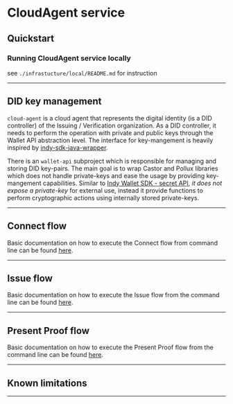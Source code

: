 # CloudAgent service

## Quickstart

### Running CloudAgent service locally

see `./infrastucture/local/README.md` for instruction

---

## DID key management

`cloud-agent` is a cloud agent that represents the digital identity (is a DID controller)
of the Issuing / Verification organization. As a DID controller, it needs to perform
the operation with private and public keys through the Wallet API abstraction level.
The interface for key-mangement is heavily inspired by
[indy-sdk-java-wrapper](https://github.com/hyperledger/indy-sdk/tree/main/wrappers/java).

There is an `wallet-api` subproject which is responsible for managing and storing DID key-pairs.
The main goal is to wrap Castor and Pollux libraries which does not handle private-keys
and ease the usage by providing key-mangement capabilities.
Similar to [Indy Wallet SDK - secret API](https://github.com/hyperledger/indy-sdk/tree/main/docs/design/003-wallet-storage#secrets-api),
*it does not expose a private-key* for external use, instead it provide functions to perform cryptographic actions using internally stored private-keys.

---
## Connect flow
Basic documentation on how to execute the Connect flow from command line can be found [here](./connect.md).

---
## Issue flow
Basic documentation on how to execute the Issue flow from the command line can be found [here](./issue.md).

---
## Present Proof flow
Basic documentation on how to execute the Present Proof flow from the command line can be found [here](./present-proof.md).


---
## Known limitations

---
